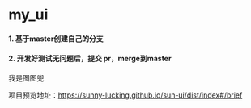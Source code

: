 # my_ui

#### 1. 基于master创建自己的分支

#### 2. 开发好测试无问题后，提交 pr，merge到master

我是图图兜

项目预览地址：https://sunny-lucking.github.io/sun-ui/dist/index#/brief
